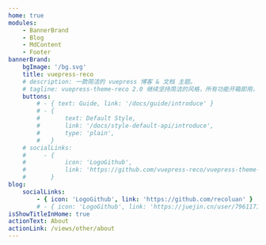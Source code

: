 ```yaml
---
home: true
modules:
    - BannerBrand
    - Blog
    - MdContent
    - Footer
bannerBrand:
    bgImage: '/bg.svg'
    title: vuepress-reco
    # description: 一款简洁的 vuepress 博客 & 文档 主题。
    # tagline: vuepress-theme-reco 2.0 继续坚持简洁的风格，所有功能开箱即用，首页模块化组装，使用 tailwindcss 书写样式，将 Vite 作为默认编译器。你只需要负责内容创作，其他请交给我。
    buttons:
        # - { text: Guide, link: '/docs/guide/introduce' }
        # - {
        #       text: Default Style,
        #       link: '/docs/style-default-api/introduce',
        #       type: 'plain',
        #   }
    # socialLinks:
    #     - {
    #           icon: 'LogoGithub',
    #           link: 'https://github.com/vuepress-reco/vuepress-theme-reco',
    #       }
blog:
    socialLinks:
        - { icon: 'LogoGithub', link: 'https://github.com/recoluan' }
        # - { icon: 'LogoGithub', link: 'https://juejin.cn/user/79611712509485' }
isShowTitleInHome: true
actionText: About
actionLink: /views/other/about
---
```

